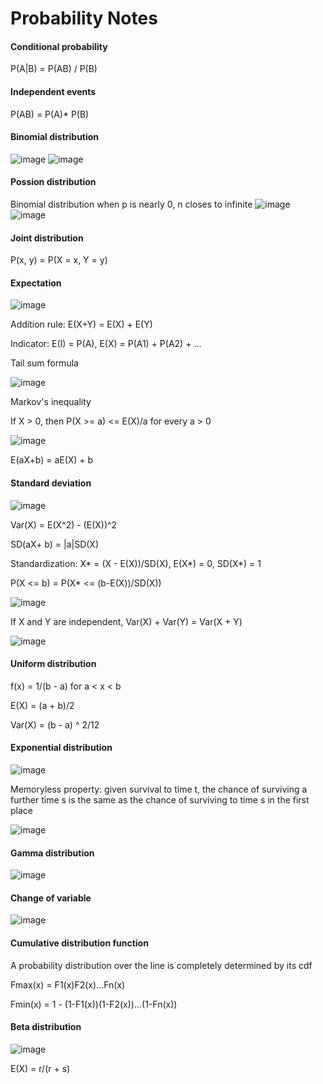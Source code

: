 # Probability Notes

#### Conditional probability

P(A|B) = P(AB) / P(B)

#### Independent events

P(AB) = P(A)* P(B)


#### Binomial distribution 
![image](https://user-images.githubusercontent.com/76275089/126997510-55c19c86-02a2-402f-9c8e-26b5a9e9ec78.png)
![image](https://user-images.githubusercontent.com/76275089/126998892-aab62834-2b3c-42ba-92ae-2882d43985a9.png)


#### Possion distribution

Binomial distribution when p is nearly 0, n closes to infinite
![image](https://user-images.githubusercontent.com/76275089/127008287-01ab230b-589e-4add-af2e-2eaa0e6803c0.png)
![image](https://user-images.githubusercontent.com/76275089/127169902-a1c024bb-8690-4c2b-b278-51bc629ef48f.png)


#### Joint distribution

P(x, y) = P(X = x, Y = y)


#### Expectation

![image](https://user-images.githubusercontent.com/76275089/127007620-90ba7d1c-a7d6-4ec1-a75f-751472f4cceb.png)

Addition rule: E(X+Y) = E(X) + E(Y)

Indicator: E(I) = P(A), E(X) = P(A1) + P(A2) + ...


Tail sum formula

![image](https://user-images.githubusercontent.com/76275089/127009830-f8db9c88-f0eb-44ef-b4f5-0df95597198b.png)

Markov's inequality

If X > 0, then P(X >= a) <= E(X)/a for every a > 0

![image](https://user-images.githubusercontent.com/76275089/127011327-bba6de29-3073-4fd6-9899-7d66cf623e4a.png)

E(aX+b) = aE(X) + b


#### Standard deviation

![image](https://user-images.githubusercontent.com/76275089/127164059-36491ba7-de67-4d06-983d-bf59fcc4785c.png)

Var(X) = E(X^2) - (E(X))^2

SD(aX+ b) = |a|SD(X)

Standardization: X* = (X - E(X))/SD(X), E(X*) = 0, SD(X*) = 1

P(X <= b) = P(X* <= (b-E(X))/SD(X))

![image](https://user-images.githubusercontent.com/76275089/127167393-3e9c296f-fce8-43f9-a7ed-25db105f23a5.png)

If X and Y are independent, Var(X) + Var(Y) = Var(X + Y)

![image](https://user-images.githubusercontent.com/76275089/127168250-8ced2ac7-ff94-4662-9a0f-a08f0b356d04.png)


#### Uniform distribution

f(x) = 1/(b - a) for a < x < b

E(X) = (a + b)/2

Var(X) = (b - a) ^ 2/12


#### Exponential distribution

![image](https://user-images.githubusercontent.com/76275089/127177889-2952802b-1f3d-42af-8eb5-a12e9ff2316e.png)

Memoryless property: given survival to time t, the chance of surviving a further time s is the same as the chance of surviving to time s in the first place

![image](https://user-images.githubusercontent.com/76275089/127178761-a9e503a7-eb64-45c1-9118-f7c9c2c8c2cc.png)


#### Gamma distribution

![image](https://user-images.githubusercontent.com/76275089/127178807-2493408f-2c06-4b22-aa67-94a1958ff468.png)


#### Change of variable

![image](https://user-images.githubusercontent.com/76275089/127179828-32e5c51c-2086-4d81-82cd-bd10ff42be57.png)


#### Cumulative distribution function

A probability distribution over the line is completely determined by its cdf

Fmax(x) = F1(x)F2(x)...Fn(x)

Fmin(x) = 1 - (1-F1(x))(1-F2(x))...(1-Fn(x))


#### Beta distribution

![image](https://user-images.githubusercontent.com/76275089/127180798-25d5a198-a0d3-4d5f-8fd4-88eddfb67c23.png)

E(X) = r/(r + s)























